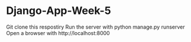 # Django-App-Week-5
Git clone this respostiry Run the server with python manage.py runserver Open a browser with http://localhost:8000
